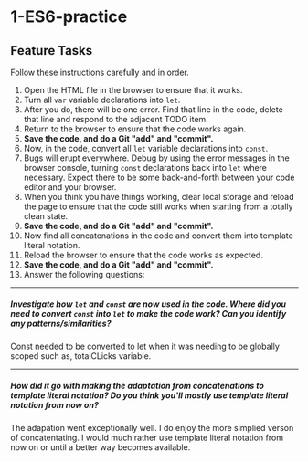 # 1-ES6-practice

## Feature Tasks

Follow these instructions carefully and in order.

1. Open the HTML file in the browser to ensure that it works.
2. Turn all `var` variable declarations into `let`.
3. After you do, there will be one error. Find that line in the code, delete that line and respond to the adjacent TODO item.
4. Return to the browser to ensure that the code works again.
5. **Save the code, and do a Git "add" and "commit".**
6. Now, in the code, convert all `let` variable declarations into `const`.
7. Bugs will erupt everywhere. Debug by using the error messages in the browser console, turning `const` declarations back into `let` where necessary. Expect there to be some back-and-forth between your code editor and your browser.
8. When you think you have things working, clear local storage and reload the page to ensure that the code still works when starting from a totally clean state.
9. **Save the code, and do a Git "add" and "commit".**
10. Now find all concatenations in the code and convert them into template literal notation.
11. Reload the browser to ensure that the code works as expected.
12. **Save the code, and do a Git "add" and "commit".**
13. Answer the following questions:

---

##### Investigate how `let` and `const` are now used in the code. Where did you need to convert `const` into `let` to make the code work? Can you identify any patterns/similarities?

Const needed to be converted to let when it was needing to be globally scoped such as, totalCLicks variable.

---

##### How did it go with making the adaptation from concatenations to template literal notation? Do you think you'll mostly use template literal notation from now on?

The adapation went exceptionally well. I do enjoy the more simplied verson of concatentating. I would much rather use template literal notation from now on or until a better way becomes available.
